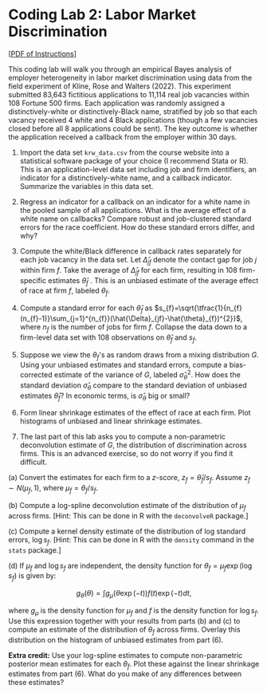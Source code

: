 # Coding Lab 2: Labor Market Discrimination 

[[PDF of Instructions](https://github.com/Mixtape-Sessions/Empirical-Bayes/raw/main/Lab/Lab-2/lab2.pdf)]

This coding lab will walk you through an empirical Bayes analysis of employer heterogeneity in labor market discrimination using data from the field experiment of Kline, Rose and Walters (2022). This experiment submitted 83,643 fictitious applications to 11,114 real job vacancies within 108 Fortune 500 firms. Each application was randomly assigned a distinctively-white or distinctively-Black name, stratified by job so that each vacancy received 4 white and 4 Black applications (though a few vacancies closed before all 8 applications could be sent). The key outcome is whether the application received a callback from the employer within 30 days.

1.  Import the data set `krw_data.csv` from the course website into a statistical software package of your choice (I recommend Stata or R). This is an application-level data set including job and firm identifiers, an indicator for a distinctively-white name, and a callback indicator. Summarize the variables in this data set.

2.  Regress an indicator for a callback on an indicator for a white name in the pooled sample of all applications. What is the average effect of a white name on callbacks? Compare robust and job-clustered standard errors for the race coefficient. How do these standard errors differ, and why?

3.  Compute the white/Black difference in callback rates separately for each job vacancy in the data set. Let $\hat{\Delta}_{jf}$ denote the contact gap for job $j$ within firm $f$. Take the average of $\hat{\Delta}_{jf}$ for each firm, resulting in 108 firm-specific estimates $\hat{\theta}_{f}$ . This is an unbiased estimate of the average effect of race at firm $f$, labeled $\theta_{f}$.

4.  Compute a standard error for each $\hat{\theta}_{f}$ as
    $s_{f}=\sqrt{\tfrac{1}{n_{f}(n_{f}-1)}\sum_{j=1}^{n_{f}}(\hat{\Delta}_{jf}-\hat{\theta}_{f})^{2}}$,
    where $n_{f}$ is the number of jobs for firm $f$. Collapse the data
    down to a firm-level data set with 108 observations on
    $\hat{\theta}_{f}$ and $s_{f}$.

5.  Suppose we view the $\theta_{f}$'s as random draws from a mixing
    distribution $G$. Using your unbiased estimates and standard errors,
    compute a bias-corrected estimate of the variance of $G$, labeled
    $\hat{\sigma}_{\theta}^{2}$. How does the standard deviation
    $\hat{\sigma}_{\theta}$ compare to the standard deviation of
    unbiased estimates $\hat{\theta}_{f}$? In economic terms, is
    $\hat{\sigma}_{\theta}$ big or small?

6.  Form linear shrinkage estimates of the effect of race at each firm. Plot histograms of unbiased and linear shrinkage estimates.

7.  The last part of this lab asks you to compute a non-parametric deconvolution estimate of $G$, the distribution of discrimination across firms. This is an advanced exercise, so do not worry if you find it difficult.

(a) Convert the estimates for each firm to a $z$-score,
        $z_{f}=\hat{\theta}_{f}/s_{f}$. Assume $z_{f}\sim N(\mu_{f},1)$,
        where $\mu_{f}=\theta_{f}/s_{f}$.

(b) Compute a log-spline deconvolution estimate of the distribution of $\mu_{f}$ across firms. [Hint: This can be done in R with the `deconvolveR` package.]

(c) Compute a kernel density estimate of the distribution of log standard errors, $\log s_{f}$. [Hint: This can be done in R with the `density` command in the `stats` package.]

(d) If $\mu_{f}$ and $\log s_{f}$ are independent, the density function for $\theta_{f}=\mu_{f}\exp(\log s_{f})$ is given by:

$$
  g_{\theta}(\theta) = \int g_{\mu}\left(\theta\exp(-t)\right)f(t)\exp(-t) dt, 
$$

where $g_{\mu}$ is the density function for $\mu_{f}$ and $f$ is the density function for $\log s_{f}$. Use this expression together with your results from parts (b) and (c) to compute an estimate of the distribution of $\theta_{f}$ across firms. Overlay this distribution on the histogram of unbiased estimates from part (6).

**Extra credit:** Use your log-spline estimates to compute non-parametric posterior mean estimates for each $\theta_{f}$. Plot these against the linear shrinkage estimates from part (6). What do you make of any differences between these estimates?
